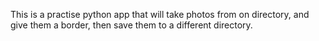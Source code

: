 This is a practise python app that will take photos from on directory, and give them a border, then save them to a different directory.
